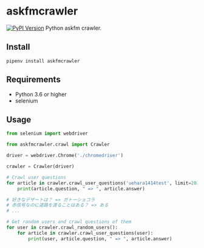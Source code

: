 # askfmcrawler
[![PyPI Version](https://img.shields.io/pypi/v/askfmcrawler.svg)](https://pypi.python.org/pypi/askfmcrawler)
Python askfm crawler.


## Install
```
pipenv install askfmcrawler
```

## Requirements
- Python 3.6 or higher
- selenium

## Usage
```python
from selenium import webdriver

from askfmcrawler.crawl import Crawler

driver = webdriver.Chrome('./chromedriver')

crawler = Crawler(driver)

# Crawl user questions
for article in crawler.crawl_user_questions('uehara1414test', limit=20):
    print(article.question, " => ", article.answer)

# 好きなデザートは？ => ガトーショコラ
# 赤信号なのに道路を渡ることはある？ => ある
# ...

# Get random users and crawl questions of them
for user in crawler.crawl_random_users():
    for article in crawler.crawl_user_questions(user):
        print(user, article.question, " => ", article.answer)
```
